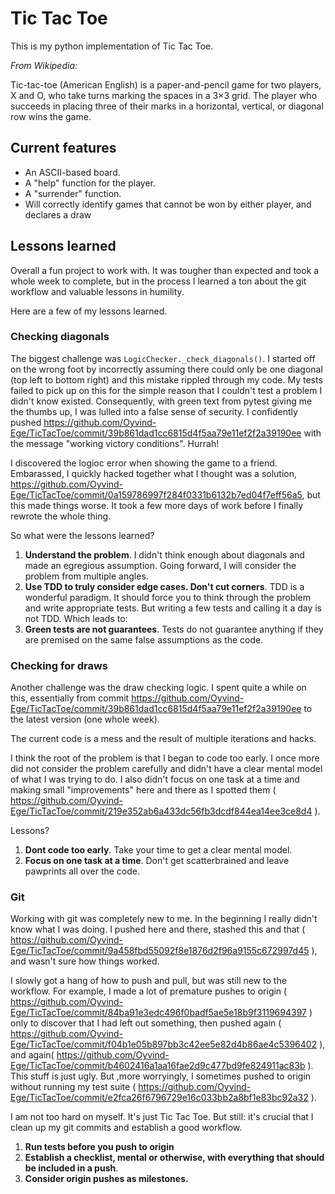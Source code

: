 # Tic Tac Toe

This is my python implementation of Tic Tac Toe.

*From Wikipedia:*

Tic-tac-toe (American English) is a paper-and-pencil game for two players, X and O, who take turns marking the spaces in a 3×3 grid. The player who succeeds in placing three of their marks in a horizontal, vertical, or diagonal row wins the game. 

## Current features

- An ASCII-based board.
- A "help" function for the player.
- A "surrender" function.
- Will correctly identify games that cannot be won by either player, and declares a draw

## Lessons learned

Overall a fun project to work with. It was tougher than expected and took a whole week to complete, but in the process I learned a ton about the git workflow and valuable lessons in humility.

Here are a few of my lessons learned.

### Checking diagonals
The biggest challenge was `LogicChecker._check_diagonals()`. I started off on the wrong foot by incorrectly assuming there could only be one diagonal (top left to bottom right) and this mistake rippled through my code. My tests failed to pick up on this for the simple reason that I couldn't test a problem I didn't know existed. Consequently, with green text from pytest giving me the thumbs up, I was lulled into a false sense of security. I confidently pushed https://github.com/Oyvind-Ege/TicTacToe/commit/39b861dad1cc6815d4f5aa79e11ef2f2a39190ee with the message "working victory conditions". Hurrah!

I discovered the logioc error when showing the game to a friend. Embarassed, I quickly hacked together what I thought was a solution, https://github.com/Oyvind-Ege/TicTacToe/commit/0a159786997f284f0331b6132b7ed04f7eff56a5, but this made things worse. It took a few more days of work before I finally rewrote the whole thing.

So what were the lessons learned?

1. **Understand the problem**. I didn't think enough about diagonals and made an egregious assumption. Going forward, I will consider the problem from multiple angles.
2. **Use TDD to truly consider edge cases. Don't cut corners**. TDD is a wonderful paradigm. It should force you to think through the problem and write appropriate tests. But writing a few tests and calling it a day is not TDD. Which leads to:
3. **Green tests are not guarantees**. Tests do not guarantee anything if they are premised on the same false assumptions as the code.


### Checking for draws
Another challenge was the draw checking logic. I spent quite a while on this, essentially from commit https://github.com/Oyvind-Ege/TicTacToe/commit/39b861dad1cc6815d4f5aa79e11ef2f2a39190ee to the latest version (one whole week).

The current code is a mess and the result of multiple iterations and hacks. 

I think the root of the problem is that I began to code too early. I once more did not consider the problem carefully and didn't have a clear mental model of what I was trying to do. I also didn't focus on one task at a time and making small "improvements" here and there as I spotted them ( https://github.com/Oyvind-Ege/TicTacToe/commit/219e352ab6a433dc56fb3dcdf844ea14ee3ce8d4 ). 

Lessons?

1. **Dont code too early**. Take your time to get a clear mental model.
2. **Focus on one task at a time**. Don't get scatterbrained and leave pawprints all over the code.

### Git
Working with git was completely new to me. In the beginning I really didn't know what I was doing. I pushed here and there, stashed this and that ( https://github.com/Oyvind-Ege/TicTacToe/commit/9a458fbd55092f8e1876d2f96a9155c672997d45 ), and wasn't sure how things worked.

I slowly got a hang of how to push and pull, but was still new to the workflow. For example, I made a lot of premature pushes to origin ( https://github.com/Oyvind-Ege/TicTacToe/commit/84ba91e3edc496f0badf5ae5e18b9f3119694397 ) only to discover that I had left out something, then pushed again ( https://github.com/Oyvind-Ege/TicTacToe/commit/f04b1e05b897bb3c42ee5e82d4b86ae4c5396402 ), and again( https://github.com/Oyvind-Ege/TicTacToe/commit/b4602416a1aa16fae2d9c477bd9fe824911ac83b ). This stuff is just ugly. But ,more worryingly, I sometimes pushed to origin without running my test suite ( https://github.com/Oyvind-Ege/TicTacToe/commit/e2fca26f6796729e16c033bb2a8bf1e83bc92a32 ).

I am not too hard on myself. It's just Tic Tac Toe. But still: it's crucial that I clean up my git commits and establish a good workflow. 

1. **Run tests before you push to origin**
2. **Establish a checklist, mental or otherwise, with everything that should be included in a push**.
3. **Consider origin pushes as milestones.**

